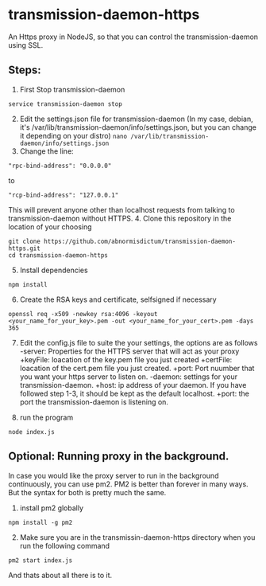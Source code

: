 # transmission-daemon-https
An Https proxy in NodeJS, so that you can control the transmission-daemon using SSL.
## Steps:
1. First Stop transmission-daemon
```
service transmission-daemon stop
```
2. Edit the settings.json file for transmission-daemon (In my case, debian, it's /var/lib/transmission-daemon/info/settings.json, but you can change it depending on your distro)
`nano /var/lib/transmission-daemon/info/settings.json`
3. Change the line:
```
"rpc-bind-address": "0.0.0.0"
```
to
```
"rcp-bind-address": "127.0.0.1"
```
This will prevent anyone other than localhost requests from talking to transmission-daemon without HTTPS.
4. Clone this repository in the location of your choosing
```
git clone https://github.com/abnormisdictum/transmission-daemon-https.git
cd transmission-daemon-https
```
5. Install dependencies
```
npm install
```
6. Create the RSA keys and certificate, selfsigned if necessary
```
openssl req -x509 -newkey rsa:4096 -keyout <your_name_for_your_key>.pem -out <your_name_for_your_cert>.pem -days 365
```
7. Edit the config.js file to suite the your settings, the options are as follows
 -server: Properties for the HTTPS server that will act as your proxy
  +keyFile: loacation of the key.pem file you just created
  +certFile: loacation of the cert.pem file you just created.
  +port: Port nuumber that you want your https server to listen on.
 -daemon: settings for your transmission-daemon.
  +host: ip address of your daemon. If you have followed step 1-3, it should be kept as the default localhost.
  +port: the port the transmission-daemon is listening on.

8. run the program
```
node index.js
```

## Optional: Running proxy in the background.
In case you would like the proxy server to run in the background continuously, you can use pm2. PM2 is better than forever in many ways. But the syntax for both is pretty much the same.
1. install pm2 globally
```
npm install -g pm2
```
2. Make sure you are in the transmissin-daemon-https directory when you run the following command
```
pm2 start index.js
```

And thats about all there is to it.
